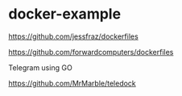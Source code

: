 # docker-example

https://github.com/jessfraz/dockerfiles

https://github.com/forwardcomputers/dockerfiles

Telegram using GO

https://github.com/MrMarble/teledock


